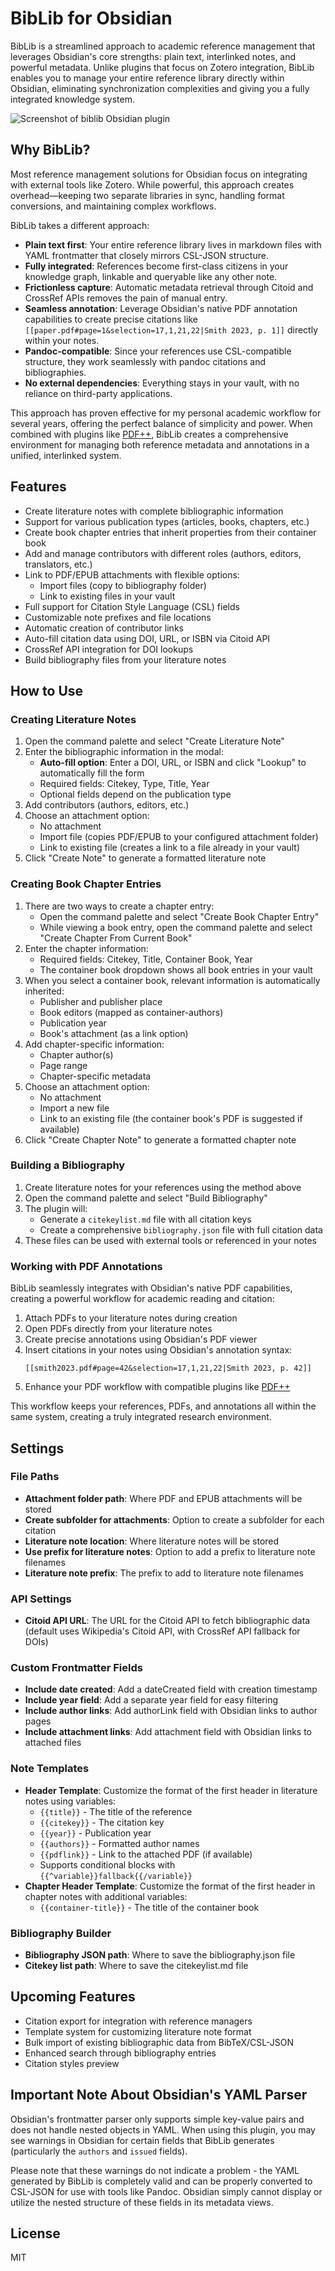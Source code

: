 # BibLib for Obsidian

BibLib is a streamlined approach to academic reference management that leverages Obsidian's core strengths: plain text, interlinked notes, and powerful metadata. Unlike plugins that focus on Zotero integration, BibLib enables you to manage your entire reference library directly within Obsidian, eliminating synchronization complexities and giving you a fully integrated knowledge system.

![Screenshot of biblib Obsidian plugin](https://github.com/callumalpass/obsidian-biblib/blob/main/screenshots/create-lit-note.gif?raw=true)


## Why BibLib?

Most reference management solutions for Obsidian focus on integrating with external tools like Zotero. While powerful, this approach creates overhead—keeping two separate libraries in sync, handling format conversions, and maintaining complex workflows.

BibLib takes a different approach:

- **Plain text first**: Your entire reference library lives in markdown files with YAML frontmatter that closely mirrors CSL-JSON structure.
- **Fully integrated**: References become first-class citizens in your knowledge graph, linkable and queryable like any other note.
- **Frictionless capture**: Automatic metadata retrieval through Citoid and CrossRef APIs removes the pain of manual entry.
- **Seamless annotation**: Leverage Obsidian's native PDF annotation capabilities to create precise citations like `[[paper.pdf#page=1&selection=17,1,21,22|Smith 2023, p. 1]]` directly within your notes.
- **Pandoc-compatible**: Since your references use CSL-compatible structure, they work seamlessly with pandoc citations and bibliographies.
- **No external dependencies**: Everything stays in your vault, with no reliance on third-party applications.

This approach has proven effective for my personal academic workflow for several years, offering the perfect balance of simplicity and power. When combined with plugins like [PDF++](https://github.com/RyotaUshio/obsidian-pdf-plus), BibLib creates a comprehensive environment for managing both reference metadata and annotations in a unified, interlinked system.

## Features

- Create literature notes with complete bibliographic information
- Support for various publication types (articles, books, chapters, etc.)
- Create book chapter entries that inherit properties from their container book
- Add and manage contributors with different roles (authors, editors, translators, etc.)
- Link to PDF/EPUB attachments with flexible options:
  - Import files (copy to bibliography folder)
  - Link to existing files in your vault
- Full support for Citation Style Language (CSL) fields
- Customizable note prefixes and file locations
- Automatic creation of contributor links
- Auto-fill citation data using DOI, URL, or ISBN via Citoid API
- CrossRef API integration for DOI lookups
- Build bibliography files from your literature notes

## How to Use

### Creating Literature Notes

1. Open the command palette and select "Create Literature Note"
2. Enter the bibliographic information in the modal:
   - **Auto-fill option**: Enter a DOI, URL, or ISBN and click "Lookup" to automatically fill the form
   - Required fields: Citekey, Type, Title, Year
   - Optional fields depend on the publication type
3. Add contributors (authors, editors, etc.)
4. Choose an attachment option:
   - No attachment
   - Import file (copies PDF/EPUB to your configured attachment folder)
   - Link to existing file (creates a link to a file already in your vault)
5. Click "Create Note" to generate a formatted literature note

### Creating Book Chapter Entries

1. There are two ways to create a chapter entry:
   - Open the command palette and select "Create Book Chapter Entry"
   - While viewing a book entry, open the command palette and select "Create Chapter From Current Book"
2. Enter the chapter information:
   - Required fields: Citekey, Title, Container Book, Year
   - The container book dropdown shows all book entries in your vault
3. When you select a container book, relevant information is automatically inherited:
   - Publisher and publisher place
   - Book editors (mapped as container-authors)
   - Publication year
   - Book's attachment (as a link option)
4. Add chapter-specific information:
   - Chapter author(s)
   - Page range
   - Chapter-specific metadata
5. Choose an attachment option:
   - No attachment
   - Import a new file
   - Link to an existing file (the container book's PDF is suggested if available)
6. Click "Create Chapter Note" to generate a formatted chapter note

### Building a Bibliography

1. Create literature notes for your references using the method above
2. Open the command palette and select "Build Bibliography"
3. The plugin will:
   - Generate a `citekeylist.md` file with all citation keys
   - Create a comprehensive `bibliography.json` file with full citation data
4. These files can be used with external tools or referenced in your notes

### Working with PDF Annotations

BibLib seamlessly integrates with Obsidian's native PDF capabilities, creating a powerful workflow for academic reading and citation:

1. Attach PDFs to your literature notes during creation
2. Open PDFs directly from your literature notes
3. Create precise annotations using Obsidian's PDF viewer
4. Insert citations in your notes using Obsidian's annotation syntax:
   ```
   [[smith2023.pdf#page=42&selection=17,1,21,22|Smith 2023, p. 42]]
   ```
5. Enhance your PDF workflow with compatible plugins like [PDF++](https://github.com/RyotaUshio/obsidian-pdf-plus)

This workflow keeps your references, PDFs, and annotations all within the same system, creating a truly integrated research environment.

## Settings

### File Paths
- **Attachment folder path**: Where PDF and EPUB attachments will be stored
- **Create subfolder for attachments**: Option to create a subfolder for each citation
- **Literature note location**: Where literature notes will be stored
- **Use prefix for literature notes**: Option to add a prefix to literature note filenames
- **Literature note prefix**: The prefix to add to literature note filenames

### API Settings
- **Citoid API URL**: The URL for the Citoid API to fetch bibliographic data (default uses Wikipedia's Citoid API, with CrossRef API fallback for DOIs)

### Custom Frontmatter Fields
- **Include date created**: Add a dateCreated field with creation timestamp
- **Include year field**: Add a separate year field for easy filtering
- **Include author links**: Add authorLink field with Obsidian links to author pages
- **Include attachment links**: Add attachment field with Obsidian links to attached files

### Note Templates
- **Header Template**: Customize the format of the first header in literature notes using variables:
  - `{{title}}` - The title of the reference
  - `{{citekey}}` - The citation key
  - `{{year}}` - Publication year
  - `{{authors}}` - Formatted author names
  - `{{pdflink}}` - Link to the attached PDF (if available)
  - Supports conditional blocks with `{{^variable}}fallback{{/variable}}`
- **Chapter Header Template**: Customize the format of the first header in chapter notes with additional variables:
  - `{{container-title}}` - The title of the container book

### Bibliography Builder
- **Bibliography JSON path**: Where to save the bibliography.json file
- **Citekey list path**: Where to save the citekeylist.md file


## Upcoming Features

- Citation export for integration with reference managers
- Template system for customizing literature note format
- Bulk import of existing bibliographic data from BibTeX/CSL-JSON
- Enhanced search through bibliography entries
- Citation styles preview

## Important Note About Obsidian's YAML Parser

Obsidian's frontmatter parser only supports simple key-value pairs and does not handle nested objects in YAML. When using this plugin, you may see warnings in Obsidian for certain fields that BibLib generates (particularly the `authors` and `issued` fields). 

Please note that these warnings do not indicate a problem - the YAML generated by BibLib is completely valid and can be properly converted to CSL-JSON for use with tools like Pandoc. Obsidian simply cannot display or utilize the nested structure of these fields in its metadata views.

## License

MIT
